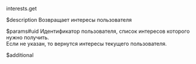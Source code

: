 interests.get

$description
Возвращает интересы пользователя

$params#uid
Идентификатор пользователя, список интересов которого нужно получить. <br>
Если не указан, то вернутся интересы текущего пользователя.

$additional
